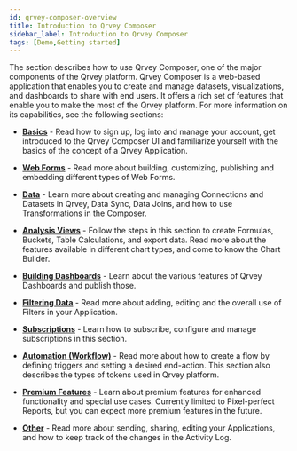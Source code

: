 ```yaml
---
id: qrvey-composer-overview
title: Introduction to Qrvey Composer
sidebar_label: Introduction to Qrvey Composer
tags: [Demo,Getting started]
---
```


<div style={{textAlign: "justify"}}>

The section describes how to use Qrvey Composer, one of the major components of the Qrvey platform. Qrvey Composer is a web-based application that enables you to create and manage datasets, visualizations, and dashboards to share with end users. It offers a rich set of features that enable you to make the most of the Qrvey platform. For more information on its capabilities, see the following sections: 

* **[Basics](../ui-docs/basics/logging-in.md)** - Read how to sign up, log into and manage your account, get introduced to the Qrvey Composer UI and familiarize yourself with the basics of the concept of a Qrvey Application.

* **[Web Forms](../ui-docs/web-forms/1_web-forms.md)** - Read more about building, customizing, publishing and embedding different types of Web Forms.

* **[Data](../ui-docs/datasets/data_overview.md)** - Learn more about creating and managing Connections and Datasets in Qrvey, Data Sync, Data Joins, and how to use Transformations in the Composer.

* **[Analysis Views](../ui-docs/dataviews/formulas.md)** - Follow the steps in this section to create Formulas, Buckets, Table Calculations, and export data. Read more about the features available in different chart types, and come to know the Chart Builder.

* **[Building Dashboards](../ui-docs/builders/dashboards.md)** - Learn about the various features of Qrvey Dashboards and publish those.

* **[Filtering Data](../ui-docs/filtering-data/introduction.md)** - Read more about adding, editing and the overall use of Filters in your Application.

* **[Subscriptions](../ui-docs/subscriptions/subscribing-exports.md)** -
Learn how to subscribe, configure and manage subscriptions in this section.

* **[Automation (Workflow)](../ui-docs/automation/flows.md)** - Read more about how to create a flow by defining triggers and setting a desired end-action. This section also describes the types of tokens used in Qrvey platform.  

* **[Premium Features](../admin/premium-features/introduction-to-premium-features.md)** - Learn about premium features for enhanced functionality and special use cases. Currently limited to Pixel-perfect Reports, but you can expect more premium features in the future. 

* **[Other](../ui-docs/automation/flows.md)** - Read more about sending, sharing, editing your Applications, and how to keep track of the changes in the Activity Log.

</div>
